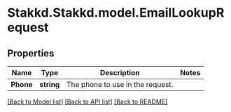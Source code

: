 # Stakkd.Stakkd.model.EmailLookupRequest

## Properties

Name | Type | Description | Notes
------------ | ------------- | ------------- | -------------
**Phone** | **string** | The phone to use in the request. | 

[[Back to Model list]](../README.md#documentation-for-models) [[Back to API list]](../README.md#documentation-for-api-endpoints) [[Back to README]](../README.md)

